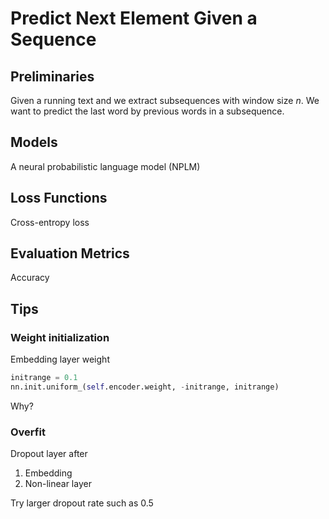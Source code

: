 # Predict Next Element Given a Sequence

## Preliminaries

Given a running text and we extract subsequences with window size $n$. We want to predict the last word by previous words in a subsequence.

## Models

A neural probabilistic language model (NPLM)

## Loss Functions

Cross-entropy loss

## Evaluation Metrics

Accuracy

## Tips

### Weight initialization

Embedding layer weight

```python
initrange = 0.1
nn.init.uniform_(self.encoder.weight, -initrange, initrange)
```

Why?

### Overfit

Dropout layer after

1. Embedding
2. Non-linear layer

Try larger dropout rate such as 0.5
